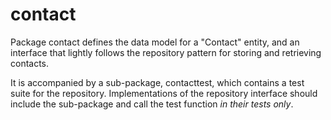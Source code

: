 # contact

Package contact defines the data model for a "Contact" entity, and an interface that lightly follows the repository pattern for storing and retrieving contacts.

It is accompanied by a sub-package, contacttest, which contains a test suite for the repository. Implementations of the repository interface should include the sub-package and call the test function _in their tests only_.
